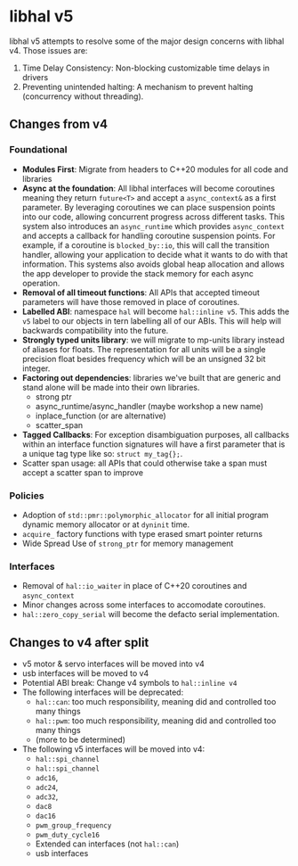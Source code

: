 # libhal v5

libhal v5 attempts to resolve some of the major design concerns with libhal v4.
Those issues are:

1. Time Delay Consistency: Non-blocking customizable time delays in drivers
2. Preventing unintended halting: A mechanism to prevent halting (concurrency without threading).

## Changes from v4

### Foundational

- **Modules First**: Migrate from headers to C++20 modules for all code and libraries
- **Async at the foundation**: All libhal interfaces will become coroutines meaning they return `future<T>` and accept a `async_context&` as a first parameter. By leveraging coroutines we can place suspension points into our code, allowing concurrent progress across different tasks. This system also introduces an `async_runtime` which provides `async_context` and accepts a callback for handling coroutine suspension points. For example, if a coroutine is `blocked_by::io`, this will call the transition handler, allowing your application to decide what it wants to do with that information. This systems also avoids global heap allocation and allows the app developer to provide the stack memory for each async operation.
- **Removal of all timeout functions**: All APIs that accepted timeout parameters will have those removed in place of coroutines.
- **Labelled ABI**: namespace `hal` will become `hal::inline v5`. This adds the `v5` label to our objects in tern labelling all of our ABIs. This will help will backwards compatibility into the future.
- **Strongly typed units library**: we will migrate to mp-units library instead of aliases for floats. The representation for all units will be a single precision float besides frequency which will be an unsigned 32 bit integer.
- **Factoring out dependencies**: libraries we've built that are generic and stand alone will be made into their own libraries.
  - strong ptr
  - async_runtime/async_handler (maybe workshop a new name)
  - inplace_function (or are alternative)
  - scatter_span
- **Tagged Callbacks**: For exception disambiguation purposes, all callbacks within an interface function signatures will have a first parameter that is a unique tag type like so: `struct my_tag{};`.
- Scatter span usage: all APIs that could otherwise take a span must accept a scatter span to improve

### Policies

- Adoption of `std::pmr::polymorphic_allocator` for all initial program dynamic memory allocator or at `dyninit` time.
- `acquire_` factory functions with type erased smart pointer returns
- Wide Spread Use of `strong_ptr` for memory management

### Interfaces

- Removal of `hal::io_waiter` in place of C++20 coroutines and `async_context`
- Minor changes across some interfaces to accomodate coroutines.
- `hal::zero_copy_serial` will become the defacto serial implementation.

## Changes to v4 after split

- v5 motor & servo interfaces will be moved into v4
- usb interfaces will be moved to v4
- Potential ABI break: Change v4 symbols to `hal::inline v4`
- The following interfaces will be deprecated:
  - `hal::can`: too much responsibility, meaning did and controlled too many things
  - `hal::pwm`: too much responsibility, meaning did and controlled too many things
  - (more to be determined)
- The following v5 interfaces will be moved into v4:
  - `hal::spi_channel`
  - `hal::spi_channel`
  - `adc16`,
  - `adc24`,
  - `adc32`,
  - `dac8`
  - `dac16`
  - `pwm_group_frequency`
  - `pwm_duty_cycle16`
  - Extended can interfaces (not `hal::can`)
  - usb interfaces